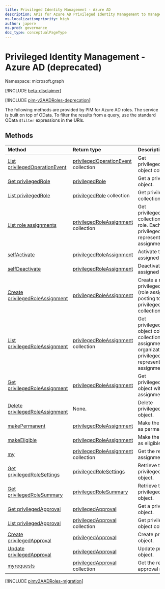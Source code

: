 ```yaml
---
title: Privileged Identity Management - Azure AD
description: APIs for Azure AD Privileged Identity Management to manage Azure Active Directory roles.
ms.localizationpriority: high
author: japere
ms.prod: governance
doc_type: conceptualPageType
---
```


# Privileged Identity Management - Azure AD (deprecated)

Namespace: microsoft.graph

[!INCLUDE [beta-disclaimer](../../includes/beta-disclaimer.md)]

[!INCLUDE [pim-v2AADRoles-deprecation](../../includes/pim-v2AADRoles-deprecation.md)]

The following methods are provided by PIM for Azure AD roles. The service is built on top of OData. To filter the results from a query, use the standard OData `$filter` expressions in the URIs.

## Methods

| Method                                                                                               | Return type                                                        | Description                                                                                                                                                                              |
| :--------------------------------------------------------------------------------------------------- | :----------------------------------------------------------------- | :--------------------------------------------------------------------------------------------------------------------------------------------------------------------------------------- |
| [List privilegedOperationEvent](../api/privilegedoperationevent-list.md)                             | [privilegedOperationEvent](privilegedoperationevent.md) collection | Get privilegedOperationEvent object collection.                                                                                                                                          |
| [Get privilegedRole](../api/privilegedrole-get.md)                                                   | [privilegedRole](privilegedrole.md)                                | Get a privilegedRole object.                                                                                                                                                             |
| [List privilegedRole](../api/privilegedrole-list.md)                                                 | [privilegedRole](privilegedrole.md) collection                     | Get privilegedRole object collection.                                                                                                                                                    |
| [List role assignments](../api/privilegedrole-list-assignments.md)                                   | [privilegedRoleAssignment](privilegedroleassignment.md) collection | Get privilegedRoleAssignment collection for the particular role. Each privilegedRoleAssignment represents a role assignment to a user.                                                   |
| [selfActivate](../api/privilegedrole-selfactivate.md)                                                | [privilegedRoleAssignment](privilegedroleassignment.md)            | Activate the role that is assigned to the requestor.                                                                                                                                     |
| [selfDeactivate](../api/privilegedrole-selfdeactivate.md)                                            | [privilegedRoleAssignment](privilegedroleassignment.md)            | Deactivate the role that is assigned to the requestor.                                                                                                                                   |
| [Create privilegedRoleAssignment](../api/privilegedroleassignment-post-privilegedroleassignments.md) | [privilegedRoleAssignment](privilegedroleassignment.md)            | Create a new privilegedRoleAssignment (role assignment) by posting to the privilegedRoleAssignments collection.                                                                          |
| [List privilegedRoleAssignment](../api/privilegedroleassignment-list.md)                             | [privilegedRoleAssignment](privilegedroleassignment.md) collection | Get privilegedRoleAssignment object collection. The collection contains all role assignments for the organization. Each privilegedRoleAssignment represents a role assignment to a user. |
| [Get privilegedRoleAssignment](../api/privilegedroleassignment-get.md)                               | [privilegedRoleAssignment](privilegedroleassignment.md)            | Get privilegedRoleAssignment object with the specified assignment id.                                                                                                                    |
| [Delete privilegedRoleAssignment](../api/privilegedroleassignment-delete.md)                         | None.                                                              | Delete privilegedRoleAssignment object.                                                                                                                                                  |
| [makePermanent](../api/privilegedroleassignment-makepermanent.md)                                    | [privilegedRoleAssignment](privilegedroleassignment.md)            | Make the role assignment as permanent.                                                                                                                                                   |
| [makeEligible](../api/privilegedroleassignment-makeeligible.md)                                      | [privilegedRoleAssignment](privilegedroleassignment.md)            | Make the role assignment as eligible.                                                                                                                                                    |
| [my](../api/privilegedroleassignment-my.md)                                                          | [privilegedRoleAssignment](privilegedroleassignment.md) collection | Get the requestor's role assignments.                                                                                                                                                    |
| [Get privilegedRoleSettings](../api/privilegedrolesettings-get.md)                                   | [privilegedRoleSettings](../resources/privilegedrolesettings.md)   | Retrieve the properties of privilegedRoleSettings object.                                                                                                                                |
| [Get privilegedRoleSummary](../api/privilegedrolesummary-get.md)                                     | [privilegedRoleSummary](../resources/privilegedrolesummary.md)     | Retrieve the privilegedRoleSummary object.                                                                                                                                               |
| [Get privilegedApproval](../api/privilegedapproval-get.md)                                           | [privilegedApproval](privilegedapproval.md)                        | Get a privilegedApproval object.                                                                                                                                                         |
| [List privilegedApproval](../api/privilegedapproval-list.md)                                         | [privilegedApproval](privilegedapproval.md) collection             | Get privilegedApproval object collection.                                                                                                                                                |
| [Create privilegedApproval](../api/privilegedapproval-post-privilegedapproval.md)                    | [privilegedApproval](privilegedapproval.md)                        | Create privilegedApproval object.                                                                                                                                                        |
| [Update privilegedApproval](../api/privilegedapproval-update.md)                                     | [privilegedApproval](privilegedapproval.md)                        | Update privilegedApproval object.                                                                                                                                                        |
| [myrequests](../api/privilegedapproval-myrequests.md)                                                | [privilegedApproval](privilegedapproval.md) collection             | Get the requestor's approval requests.                                                                                                                                                   |

[!INCLUDE [pimv2AADRoles-migration](../../includes/pimv2AADRoles-migration.md)]

<!-- uuid: 8fcb5dbc-d5aa-4681-8e31-b001d5168d79
2015-10-25 14:57:30 UTC -->

<!--
{
  "type": "#page.annotation",
  "description": "Service root",
  "keywords": "",
  "section": "documentation",
  "tocPath": "",
  "suppressions": []
}
-->
